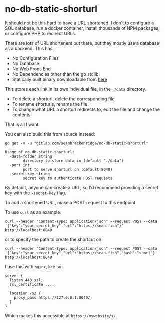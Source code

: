 # no-db-static-shorturl

It should not be this hard to have a URL shortened. I don't to configure a SQL database, run a docker container, install thousands of NPM packages, or configure PHP to redirect URLs.

There are lots of URL shorteners out there, but they mostly use a database as a backend. This has:

- No Configuration Files
- No Database
- No Web Front-End
- No Dependencies other than the go stdlib.
- Statically built binary downloadable from [here](https://github.com/seanbreckenridge/no-db-static-shorturl/releases)

This stores each link in its own individual file, in the `./data` directory.

- To delete a shorturl, delete the corresponding file.
- To rename shorturls, rename the file.
- To change what URL a shorturl redirects to, edit the file and change the contents.

That is all I want.

You can also build this from source instead:

`go get -v -u "gitlab.com/seanbreckenridge/no-db-static-shorturl"`

```
Usage of no-db-static-shorturl:
  -data-folder string
    	directory to store data in (default "./data")
  -port int
    	port to serve shorturl on (default 8040)
  -secret-key string
    	secret key to authenticate POST requests
```

By default, anyone can create a URL, so I'd recommend providing a secret key with the `-secret-key` flag.

To add a shortened URL, make a POST request to this endpoint

To use `curl` as an example:

```
curl --header "Content-Type: application/json" --request POST --data '{"key":"your_secret_key","url":"https://sean.fish"}' http://localhost:8040
```

or to specify the path to create the shortcut on:

```
curl --header "Content-Type: application/json" --request POST --data '{"key":"your_secret_key","url":"https://sean.fish","hash":"short"}' http://localhost:8040
```

I use this with `nginx`, like so:

```
server {
  listen 443 ssl;
  ssl_certificate ....

  location /s/ {
    proxy_pass https://127.0.0.1:8040/;
  }
}
```

Which makes this accessible at `https://mywebsite/s/`.
